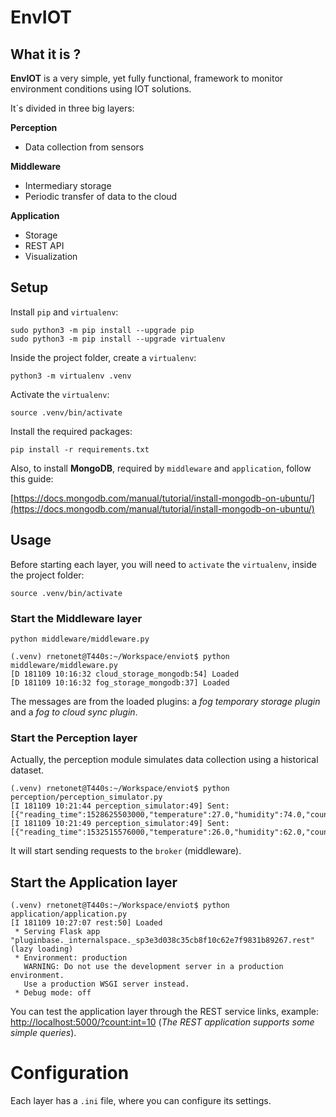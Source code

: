 # EnvIOT

## What it is ?

**EnvIOT** is a very simple, yet fully functional, framework to monitor environment conditions using IOT solutions.

It´s divided in three big layers:

**Perception**
- Data collection from sensors

**Middleware**
- Intermediary storage
- Periodic transfer of data to the cloud

**Application**
- Storage
- REST API
- Visualization

## Setup

Install `pip` and `virtualenv`:

```
sudo python3 -m pip install --upgrade pip
sudo python3 -m pip install --upgrade virtualenv
```

Inside the project folder, create a `virtualenv`:

```
python3 -m virtualenv .venv
```

Activate the `virtualenv`:

```
source .venv/bin/activate
```

Install the required packages:

```
pip install -r requirements.txt
```

Also, to install **MongoDB**, required by `middleware` and `application`, follow this guide: 

[https://docs.mongodb.com/manual/tutorial/install-mongodb-on-ubuntu/](https://docs.mongodb.com/manual/tutorial/install-mongodb-on-ubuntu/)

## Usage


Before starting each layer, you will need to `activate` the `virtualenv`, inside the project folder:

```
source .venv/bin/activate
```

### Start the Middleware layer

`python middleware/middleware.py`

```
(.venv) rnetonet@T440s:~/Workspace/enviot$ python middleware/middleware.py 
[D 181109 10:16:32 cloud_storage_mongodb:54] Loaded
[D 181109 10:16:32 fog_storage_mongodb:37] Loaded
```

The messages are from the loaded plugins: a *fog temporary storage plugin* and a *fog to cloud sync plugin*.

### Start the Perception layer

Actually, the perception module simulates data collection using a historical dataset.

```
(.venv) rnetonet@T440s:~/Workspace/enviot$ python perception/perception_simulator.py 
[I 181109 10:21:44 perception_simulator:49] Sent: [{"reading_time":1528625503000,"temperature":27.0,"humidity":74.0,"count":1,"sound":487,"luminosity":1024,"client_id":"lab408"}]
[I 181109 10:21:49 perception_simulator:49] Sent: [{"reading_time":1532515576000,"temperature":26.0,"humidity":62.0,"count":16,"sound":490,"luminosity":294,"client_id":"lab408"}]
```

It will start sending requests to the `broker` (middleware).

## Start the Application layer

```
(.venv) rnetonet@T440s:~/Workspace/enviot$ python application/application.py 
[I 181109 10:27:07 rest:50] Loaded
 * Serving Flask app "pluginbase._internalspace._sp3e3d038c35cb8f10c62e7f9831b89267.rest" (lazy loading)
 * Environment: production
   WARNING: Do not use the development server in a production environment.
   Use a production WSGI server instead.
 * Debug mode: off
```

You can test the application layer through the REST service links, example: [http://localhost:5000/?count:int=10](http://localhost:5000/?count:int=10) (*The REST application supports some simple queries*).

# Configuration

Each layer has a `.ini` file, where you can configure its settings.